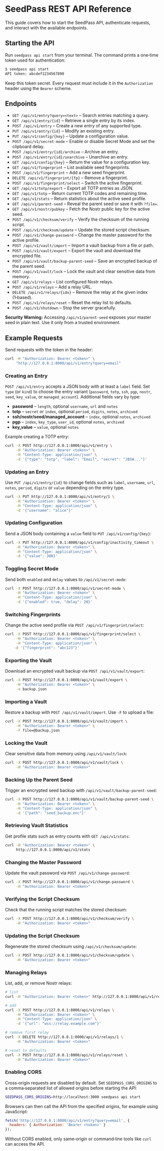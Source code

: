 # SeedPass REST API Reference

This guide covers how to start the SeedPass API, authenticate requests, and interact with the available endpoints.

## Starting the API

Run `seedpass api start` from your terminal. The command prints a one‑time token used for authentication:

```bash
$ seedpass api start
API token: abcdef1234567890
```

Keep this token secret. Every request must include it in the `Authorization` header using the `Bearer` scheme.

## Endpoints

- `GET /api/v1/entry?query=<text>` – Search entries matching a query.
- `GET /api/v1/entry/{id}` – Retrieve a single entry by its index.
- `POST /api/v1/entry` – Create a new entry of any supported type.
- `PUT /api/v1/entry/{id}` – Modify an existing entry.
- `PUT /api/v1/config/{key}` – Update a configuration value.
- `POST /api/v1/secret-mode` – Enable or disable Secret Mode and set the clipboard delay.
- `POST /api/v1/entry/{id}/archive` – Archive an entry.
- `POST /api/v1/entry/{id}/unarchive` – Unarchive an entry.
- `GET /api/v1/config/{key}` – Return the value for a configuration key.
- `GET /api/v1/fingerprint` – List available seed fingerprints.
- `POST /api/v1/fingerprint` – Add a new seed fingerprint.
- `DELETE /api/v1/fingerprint/{fp}` – Remove a fingerprint.
- `POST /api/v1/fingerprint/select` – Switch the active fingerprint.
- `GET /api/v1/totp/export` – Export all TOTP entries as JSON.
- `GET /api/v1/totp` – Return current TOTP codes and remaining time.
- `GET /api/v1/stats` – Return statistics about the active seed profile.
- `GET /api/v1/parent-seed` – Reveal the parent seed or save it with `?file=`.
- `GET /api/v1/nostr/pubkey` – Fetch the Nostr public key for the active seed.
- `POST /api/v1/checksum/verify` – Verify the checksum of the running script.
- `POST /api/v1/checksum/update` – Update the stored script checksum.
- `POST /api/v1/change-password` – Change the master password for the active profile.
- `POST /api/v1/vault/import` – Import a vault backup from a file or path.
- `POST /api/v1/vault/export` – Export the vault and download the encrypted file.
- `POST /api/v1/vault/backup-parent-seed` – Save an encrypted backup of the parent seed.
- `POST /api/v1/vault/lock` – Lock the vault and clear sensitive data from memory.
- `GET /api/v1/relays` – List configured Nostr relays.
- `POST /api/v1/relays` – Add a relay URL.
- `DELETE /api/v1/relays/{idx}` – Remove the relay at the given index (1‑based).
- `POST /api/v1/relays/reset` – Reset the relay list to defaults.
- `POST /api/v1/shutdown` – Stop the server gracefully.

**Security Warning:** Accessing `/api/v1/parent-seed` exposes your master seed in plain text. Use it only from a trusted environment.

## Example Requests

Send requests with the token in the header:

```bash
curl -H "Authorization: Bearer <token>" \
     "http://127.0.0.1:8000/api/v1/entry?query=email"
```

### Creating an Entry

`POST /api/v1/entry` accepts a JSON body with at least a `label` field. Set
`type` (or `kind`) to choose the entry variant (`password`, `totp`, `ssh`, `pgp`,
`nostr`, `seed`, `key_value`, or `managed_account`). Additional fields vary by
type:

- **password** – `length`, optional `username`, `url` and `notes`
- **totp** – `secret` or `index`, optional `period`, `digits`, `notes`, `archived`
- **ssh/nostr/seed/managed_account** – `index`, optional `notes`, `archived`
- **pgp** – `index`, `key_type`, `user_id`, optional `notes`, `archived`
- **key_value** – `value`, optional `notes`

Example creating a TOTP entry:

```bash
curl -X POST http://127.0.0.1:8000/api/v1/entry \
     -H "Authorization: Bearer <token>" \
     -H "Content-Type: application/json" \
     -d '{"type": "totp", "label": "Email", "secret": "JBSW..."}'
```

### Updating an Entry

Use `PUT /api/v1/entry/{id}` to change fields such as `label`, `username`,
`url`, `notes`, `period`, `digits` or `value` depending on the entry type.

```bash
curl -X PUT http://127.0.0.1:8000/api/v1/entry/1 \
     -H "Authorization: Bearer <token>" \
     -H "Content-Type: application/json" \
     -d '{"username": "alice"}'
```

### Updating Configuration

Send a JSON body containing a `value` field to `PUT /api/v1/config/{key}`:

```bash
curl -X PUT http://127.0.0.1:8000/api/v1/config/inactivity_timeout \
     -H "Authorization: Bearer <token>" \
     -H "Content-Type: application/json" \
     -d '{"value": 300}'
```

### Toggling Secret Mode

Send both `enabled` and `delay` values to `/api/v1/secret-mode`:

```bash
curl -X POST http://127.0.0.1:8000/api/v1/secret-mode \
     -H "Authorization: Bearer <token>" \
     -H "Content-Type: application/json" \
     -d '{"enabled": true, "delay": 20}'
```

### Switching Fingerprints

Change the active seed profile via `POST /api/v1/fingerprint/select`:

```bash
curl -X POST http://127.0.0.1:8000/api/v1/fingerprint/select \
     -H "Authorization: Bearer <token>" \
     -H "Content-Type: application/json" \
    -d '{"fingerprint": "abc123"}'
```

### Exporting the Vault

Download an encrypted vault backup via `POST /api/v1/vault/export`:

```bash
curl -X POST http://127.0.0.1:8000/api/v1/vault/export \
     -H "Authorization: Bearer <token>" \
     -o backup.json
```

### Importing a Vault

Restore a backup with `POST /api/v1/vault/import`. Use `-F` to upload a file:

```bash
curl -X POST http://127.0.0.1:8000/api/v1/vault/import \
     -H "Authorization: Bearer <token>" \
     -F file=@backup.json
```

### Locking the Vault

Clear sensitive data from memory using `/api/v1/vault/lock`:

```bash
curl -X POST http://127.0.0.1:8000/api/v1/vault/lock \
     -H "Authorization: Bearer <token>"
```

### Backing Up the Parent Seed

Trigger an encrypted seed backup with `/api/v1/vault/backup-parent-seed`:

```bash
curl -X POST http://127.0.0.1:8000/api/v1/vault/backup-parent-seed \
     -H "Authorization: Bearer <token>" \
     -H "Content-Type: application/json" \
     -d '{"path": "seed_backup.enc"}'
```

### Retrieving Vault Statistics

Get profile stats such as entry counts with `GET /api/v1/stats`:

```bash
curl -H "Authorization: Bearer <token>" \
     http://127.0.0.1:8000/api/v1/stats
```

### Changing the Master Password

Update the vault password via `POST /api/v1/change-password`:

```bash
curl -X POST http://127.0.0.1:8000/api/v1/change-password \
     -H "Authorization: Bearer <token>"
```

### Verifying the Script Checksum

Check that the running script matches the stored checksum:

```bash
curl -X POST http://127.0.0.1:8000/api/v1/checksum/verify \
     -H "Authorization: Bearer <token>"
```

### Updating the Script Checksum

Regenerate the stored checksum using `/api/v1/checksum/update`:

```bash
curl -X POST http://127.0.0.1:8000/api/v1/checksum/update \
     -H "Authorization: Bearer <token>"
```

### Managing Relays

List, add, or remove Nostr relays:

```bash
# list
curl -H "Authorization: Bearer <token>" http://127.0.0.1:8000/api/v1/relays

# add
curl -X POST http://127.0.0.1:8000/api/v1/relays \
     -H "Authorization: Bearer <token>" \
     -H "Content-Type: application/json" \
     -d '{"url": "wss://relay.example.com"}'

# remove first relay
curl -X DELETE http://127.0.0.1:8000/api/v1/relays/1 \
     -H "Authorization: Bearer <token>"

# reset to defaults
curl -X POST http://127.0.0.1:8000/api/v1/relays/reset \
     -H "Authorization: Bearer <token>"
```

### Enabling CORS

Cross‑origin requests are disabled by default. Set `SEEDPASS_CORS_ORIGINS` to a comma‑separated list of allowed origins before starting the API:

```bash
SEEDPASS_CORS_ORIGINS=http://localhost:3000 seedpass api start
```

Browsers can then call the API from the specified origins, for example using JavaScript:

```javascript
fetch('http://127.0.0.1:8000/api/v1/entry?query=email', {
  headers: { Authorization: 'Bearer <token>' }
});
```

Without CORS enabled, only same‑origin or command‑line tools like `curl` can access the API.
